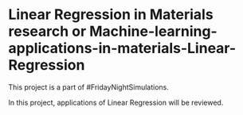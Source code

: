 # Linear Regression in Materials research or Machine-learning-applications-in-materials-Linear-Regression
This project is a part of #FridayNightSimulations. 

In this project, applications of Linear Regression will be reviewed.

